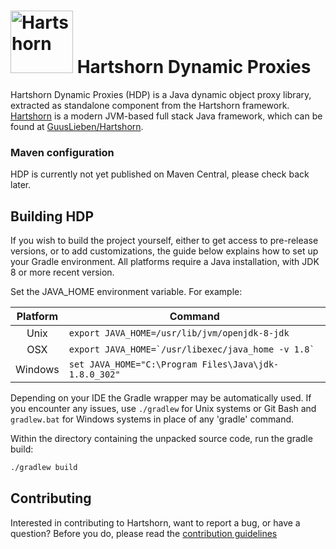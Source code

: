 # <img alt="Hartshorn" src="https://github.com/GuusLieben/Hartshorn/blob/develop/hartshorn-assembly/images/logo.png" height="100" /> Hartshorn Dynamic Proxies
Hartshorn Dynamic Proxies (HDP) is a Java dynamic object proxy library, extracted as standalone component from the Hartshorn framework. [Hartshorn](https://hartshorn.dockbox.org/) is a modern JVM-based full stack Java framework, which can be found at [GuusLieben/Hartshorn](https://github.com/GuusLieben/Hartshorn).

### Maven configuration
HDP is currently not yet published on Maven Central, please check back later.
  
## Building HDP
If you wish to build the project yourself, either to get access to pre-release versions, or to add customizations, the guide below explains how to set up your Gradle environment.  All platforms require a Java installation, with JDK 8 or more recent version.

Set the JAVA\_HOME environment variable. For example:

| Platform | Command |
| :---: | --- |
|  Unix    | ``export JAVA_HOME=/usr/lib/jvm/openjdk-8-jdk``            |
|  OSX     | ``export JAVA_HOME=`/usr/libexec/java_home -v 1.8` ``  |
|  Windows | ``set JAVA_HOME="C:\Program Files\Java\jdk-1.8.0_302"`` |
 
Depending on your IDE the Gradle wrapper may be automatically used. If you encounter any issues, use `./gradlew` for Unix systems or Git Bash and `gradlew.bat` for Windows systems in place of any 'gradle' command.  

Within the directory containing the unpacked source code, run the gradle build:
```bash
./gradlew build
```

## Contributing
Interested in contributing to Hartshorn, want to report a bug, or have a question? Before you do, please read the [contribution guidelines](https://hartshorn.dockbox.org/contributing/)
